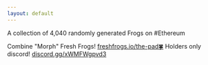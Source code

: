 ```yaml
---
layout: default
---
```


<title>freshfrogs.io</title>

A collection of 4,040 randomly generated Frogs on #Ethereum

Combine "Morph" Fresh Frogs! [freshfrogs.io/the-pad🍀](https://freshfrogs.io/the-pad)
Holders only discord! [discord.gg/xWMFWgpvd3](https://discord.gg/xWMFWgpvd3)
